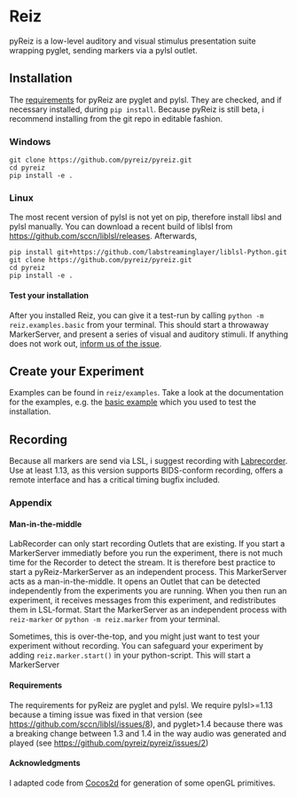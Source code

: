 # Reiz

pyReiz is a low-level auditory and visual stimulus presentation suite wrapping pyglet, sending markers via a pylsl outlet.

## Installation

The [requirements](#requirements) for pyReiz are pyglet and pylsl. They are checked, and if necessary installed, during `pip install`. Because pyReiz is still beta, i recommend installing from the git repo in editable fashion.

### Windows

```
git clone https://github.com/pyreiz/pyreiz.git
cd pyreiz
pip install -e .
```

### Linux

The most recent version of pylsl is not yet on pip, therefore install libsl and pylsl manually. You can download a recent build of liblsl from <https://github.com/sccn/liblsl/releases>. Afterwards,

```
pip install git+https://github.com/labstreaminglayer/liblsl-Python.git
git clone https://github.com/pyreiz/pyreiz.git
cd pyreiz
pip install -e .
```

#### Test your installation

After you installed Reiz, you can give it a test-run by calling `python -m reiz.examples.basic` from your terminal. This should start a throwaway MarkerServer, and present a series of visual and auditory stimuli. If anything does not work out, [inform us of the issue](https://github.com/pyreiz/pyreiz/issues).

## Create your Experiment

Examples can be found in `reiz/examples`. Take a look at the documentation for the examples, e.g. the [basic example](/reiz/examples/basic.py) which you used to test the installation.

## Recording

Because all markers are send via LSL, i suggest recording with [Labrecorder](https://github.com/labstreaminglayer/App-LabRecorder/releases). Use at least 1.13, as this version supports BIDS-conform recording, offers a remote interface and has a critical timing bugfix included.

### Appendix

#### Man-in-the-middle

LabRecorder can only start recording Outlets that are existing. If you start a MarkerServer immediatly before you run the experiment, there is not much time for the Recorder to detect the stream. It is therefore best practice to start a pyReiz-MarkerServer as an independent process. This MarkerServer acts as a man-in-the-middle. It opens an Outlet that can be detected independently from the experiments you are running. When you then run an experiment, it receives messages from this experiment, and redistributes them in LSL-format. Start the MarkerServer as an independent process with `reiz-marker` or `python -m reiz.marker` from your terminal.

Sometimes, this is over-the-top, and you might just want to test your experiment without recording. You can safeguard your experiment by adding `reiz.marker.start()` in your python-script. This will start a MarkerServer

#### Requirements

The requirements for pyReiz are pyglet and pylsl. We require pylsl>=1.13 because a timing issue was fixed in that version (see <https://github.com/sccn/liblsl/issues/8>), and pyglet>1.4 because there was a breaking change between 1.3 and 1.4 in the way audio was generated and played (see <https://github.com/pyreiz/pyreiz/issues/2>)

#### Acknowledgments

I adapted code from [Cocos2d](https://github.com/los-cocos/cocos) for generation of some openGL primitives.
